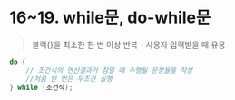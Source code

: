 # 16~19. while문, do-while문

> 블럭{}을 최소한 한 번 이상 반복 - 사용자 입력받을 때 유용
> 

```java
do {
	// 조건식의 연산결과가 참일 때 수행될 문장들을 작성
	//처음 한 번은 무조건 실행
} while (조건식);
```